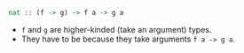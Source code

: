 ```haskell
nat :: (f -> g) -> f a -> g a
```

- `f` and `g` are higher-kinded (take an argument) types. 
- They have to be because they take arguments `f a -> g a`.